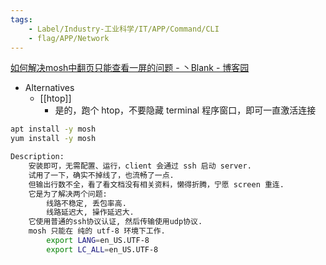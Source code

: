 ```yaml
---
tags:
    - Label/Industry-工业科学/IT/APP/Command/CLI
    - flag/APP/Network
---
```


[如何解决mosh中翻页只能查看一屏的问题 - 丶Blank - 博客园](https://www.cnblogs.com/aboutblank/p/10530018.html)

- Alternatives
    - [[htop]]
        - 是的，跑个 htop，不要隐藏 terminal 程序窗口，即可一直激活连接

```bash
apt install -y mosh
yum install -y mosh

Description:
    安装即可，无需配置、运行，client 会通过 ssh 启动 server.
    试用了一下，确实不掉线了，也流畅了一点.
    但输出行数不全，看了看文档没有相关资料，懒得折腾，宁愿 screen 重连.
    它是为了解决两个问题:
        线路不稳定, 丢包率高.
        线路延迟大, 操作延迟大.
    它使用普通的ssh协议认证, 然后传输使用udp协议.
    mosh 只能在 纯的 utf-8 环境下工作.
        export LANG=en_US.UTF-8
        export LC_ALL=en_US.UTF-8

```
